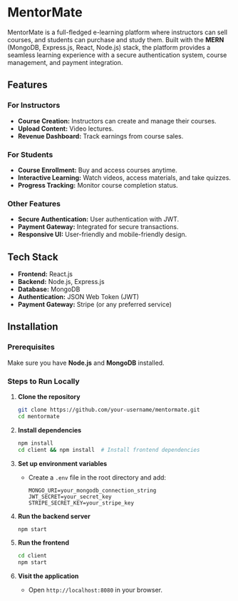 # MentorMate

MentorMate is a full-fledged e-learning platform where instructors can sell courses, and students can purchase and study them. Built with the **MERN** (MongoDB, Express.js, React, Node.js) stack, the platform provides a seamless learning experience with a secure authentication system, course management, and payment integration.

## Features

### For Instructors
- **Course Creation:** Instructors can create and manage their courses.
- **Upload Content:** Video lectures.
- **Revenue Dashboard:** Track earnings from course sales.

### For Students
- **Course Enrollment:** Buy and access courses anytime.
- **Interactive Learning:** Watch videos, access materials, and take quizzes.
- **Progress Tracking:** Monitor course completion status.

### Other Features
- **Secure Authentication:** User authentication with JWT.
- **Payment Gateway:** Integrated for secure transactions.
- **Responsive UI:** User-friendly and mobile-friendly design.

## Tech Stack
- **Frontend:** React.js
- **Backend:** Node.js, Express.js
- **Database:** MongoDB
- **Authentication:** JSON Web Token (JWT)
- **Payment Gateway:** Stripe (or any preferred service)

## Installation

### Prerequisites
Make sure you have **Node.js** and **MongoDB** installed.

### Steps to Run Locally

1. **Clone the repository**
   ```sh
   git clone https://github.com/your-username/mentormate.git
   cd mentormate
   ```

2. **Install dependencies**
   ```sh
   npm install
   cd client && npm install  # Install frontend dependencies
   ```

3. **Set up environment variables**
   - Create a `.env` file in the root directory and add:
     ```env
     MONGO_URI=your_mongodb_connection_string
     JWT_SECRET=your_secret_key
     STRIPE_SECRET_KEY=your_stripe_key
     ```

4. **Run the backend server**
   ```sh
   npm start
   ```

5. **Run the frontend**
   ```sh
   cd client
   npm start
   ```

6. **Visit the application**
   - Open `http://localhost:8080` in your browser.


